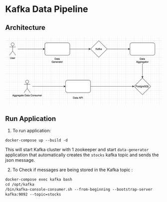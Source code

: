 # Kafka Data Pipeline

## Architecture

![](kafka-data-flow.png)

## Run Application

1. To run application:

```
docker-compose up --build -d
```

This will start Kafka cluster with 1 zookeeper and start `data-generator` application that automatically creates the `stocks` kafka topic and sends the json message.

2. To Check if messages are being stored in the Kafka topic : 

```
docker-compose exec kafka bash
cd /opt/kafka
/bin/kafka-console-consumer.sh --from-beginning --bootstrap-server kafka:9092 --topic=stocks
```
